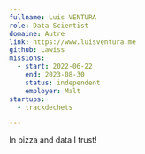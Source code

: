 ```yaml
---
fullname: Luis VENTURA
role: Data Scientist
domaine: Autre
link: https://www.luisventura.me
github: Lawiss
missions:
  - start: 2022-06-22
    end: 2023-08-30
    status: independent
    employer: Malt
startups:
  - trackdechets

---
```



In pizza and data I trust!
